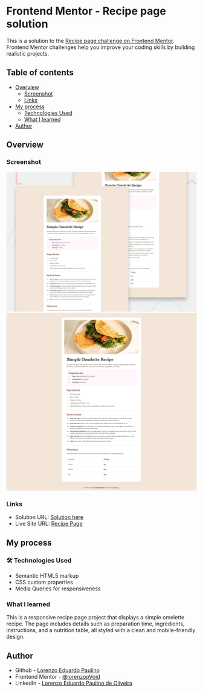 # Frontend Mentor - Recipe page solution

This is a solution to the [Recipe page challenge on Frontend Mentor](https://www.frontendmentor.io/challenges/recipe-page-KiTsR8QQKm). Frontend Mentor challenges help you improve your coding skills by building realistic projects. 

## Table of contents

- [Overview](#overview)
  - [Screenshot](#screenshot)
  - [Links](#links)
- [My process](#my-process)
  - [Technologies Used](#technologies-Used)
  - [What I learned](#what-i-learned)
- [Author](#author)

## Overview

### Screenshot

![](./design/preview.jpg)
![](./design/screenshot.png)

### Links

- Solution URL: [Solution here](https://www.frontendmentor.io/solutions/recipe-page-iEJEnvS277)
- Live Site URL: [Recipe Page](https://lorenzopvoid.github.io/recipe-page-main/)

## My process

### 🛠️ Technologies Used

- Semantic HTML5 markup
- CSS custom properties
- Media Queries for responsiveness

### What I learned

This is a responsive recipe page project that displays a simple omelette recipe. The page includes details such as preparation time, ingredients, instructions, and a nutrition table, all styled with a clean and mobile-friendly design.

## Author

- Github - [Lorenzo Eduardo Paulino](https://github.com/lorenzopVoid)
- Frontend Mentor - [@lorenzopVoid](https://www.frontendmentor.io/profile/lorenzopVoid)
- LinkedIn - [Lorenzo Eduardo Paulino de Oliveira](https://www.linkedin.com/in/lorenzopaulino/)


